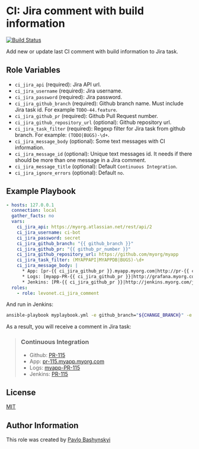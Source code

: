 # CI: Jira comment with build information
[![Build Status](https://travis-ci.org/levonet/ansible-ci-jira-comment.svg?branch=master)](https://travis-ci.org/levonet/ansible-ci-jira-comment)

Add new or update last CI comment with build information to Jira task.

## Role Variables

- `ci_jira_api` (required): Jira API url.
- `ci_jira_username` (required): Jira username.
- `ci_jira_password` (required): Jira password.
- `ci_jira_github_branch` (required): Github branch name. Must include Jira task id. For example `TODO-44.feature`.
- `ci_jira_github_pr` (required): Github Pull Request number.
- `ci_jira_github_repository_url` (optional): Github repository url.
- `ci_jira_task_filter` (required): Regexp filter for Jira task from github branch. For example: `(TODO|BUGS)-\d+`.
- `ci_jira_message_body` (optional): Some text messages with CI information.
- `ci_jira_message_id` (optional): Unique text messages id. It needs if there should be more than one message in a Jira comment.
- `ci_jira_message_title` (optional): Default `Continuous Integration`.
- `ci_jira_ignore_errors` (optional): Default `no`.

## Example Playbook

```yaml
- hosts: 127.0.0.1
  connection: local
  gather_facts: no
  vars:
    ci_jira_api: https://myorg.atlassian.net/rest/api/2
    ci_jira_username: ci-bot
    ci_jira_password: secret
    ci_jira_github_branch: "{{ github_branch }}"
    ci_jira_github_pr: "{{ github_pr_number }}"
    ci_jira_github_repository_url: https://github.com/myorg/myapp
    ci_jira_task_filter: (MYAPPAPI|MYAPPDB|BUGS)-\d+
    ci_jira_message_body: |
      * App: [pr-{{ ci_jira_github_pr }}.myapp.myorg.com|http://pr-{{ ci_jira_github_pr }}.myapp.myorg.com]
      * Logs: [myapp-PR-{{ ci_jira_github_pr }}|http://grafana.myorg.com/d/XxXxXx/logs?var-host=sandbox1&var-app=myapp-PR-{{ ci_jira_github_pr }}]
      * Jenkins: [PR-{{ ci_jira_github_pr }}|http://jenkins.myorg.com/job/myapp/view/change-requests/job/PR-{{ ci_jira_github_pr }}/]
  roles:
    - role: levonet.ci_jira_comment
```

And run in Jenkins:

```bash
ansible-playbook myplaybook.yml -e github_branch="${CHANGE_BRANCH}" -e github_pr_number="${CHANGE_ID}"
```

As a result, you will receive a comment in Jira task:

> ### Continuous Integration
> * Github: [PR-115](#)
> * App: [pr-115.myapp.myorg.com](#)
> * Logs: [myapp-PR-115](#)
> * Jenkins: [PR-115](#)

## License

[MIT](https://opensource.org/licenses/MIT)

## Author Information

This role was created by [Pavlo Bashynskyi](https://github.com/levonet)
